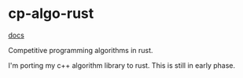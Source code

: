# cp-algo-rust

[docs](https://thallium.github.io/cp-algo-rust/rust_cp/)

Competitive programming algorithms in rust.

I'm porting my c++ algorithm library to rust. This is still in early phase.
